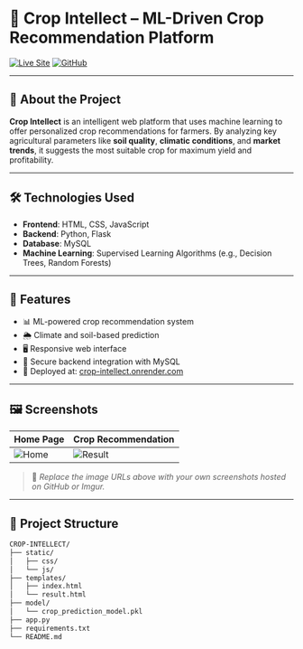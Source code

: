 # 🌾 Crop Intellect – ML-Driven Crop Recommendation Platform



[![Live Site](https://img.shields.io/badge/Live%20App-Visit-green?style=for-the-badge)](https://crop-intellect.onrender.com)
[![GitHub](https://img.shields.io/badge/Source%20Code-GitHub-blue?style=for-the-badge&logo=github)](https://github.com/Nagaprajwalith/CROP-INTELLECT)

---

## 🚀 About the Project

**Crop Intellect** is an intelligent web platform that uses machine learning to offer personalized crop recommendations for farmers. By analyzing key agricultural parameters like **soil quality**, **climatic conditions**, and **market trends**, it suggests the most suitable crop for maximum yield and profitability.

---

## 🛠️ Technologies Used

- **Frontend**: HTML, CSS, JavaScript
- **Backend**: Python, Flask
- **Database**: MySQL
- **Machine Learning**: Supervised Learning Algorithms (e.g., Decision Trees, Random Forests)

---

## 🌱 Features

- 📊 ML-powered crop recommendation system
- 🌦️ Climate and soil-based prediction
- 🖥️ Responsive web interface
- 🔐 Secure backend integration with MySQL
- 🚀 Deployed at: [crop-intellect.onrender.com](https://crop-intellect.onrender.com)

---

## 🖼️ Screenshots

| Home Page | Crop Recommendation |
|-----------|---------------------|
| ![Home](https://imgur.com/your-home-page.png) | ![Result](https://imgur.com/your-result-page.png) |

> 🔧 *Replace the image URLs above with your own screenshots hosted on GitHub or Imgur.*

---

## 📂 Project Structure

```bash
CROP-INTELLECT/
├── static/
│   ├── css/
│   └── js/
├── templates/
│   ├── index.html
│   └── result.html
├── model/
│   └── crop_prediction_model.pkl
├── app.py
├── requirements.txt
└── README.md

